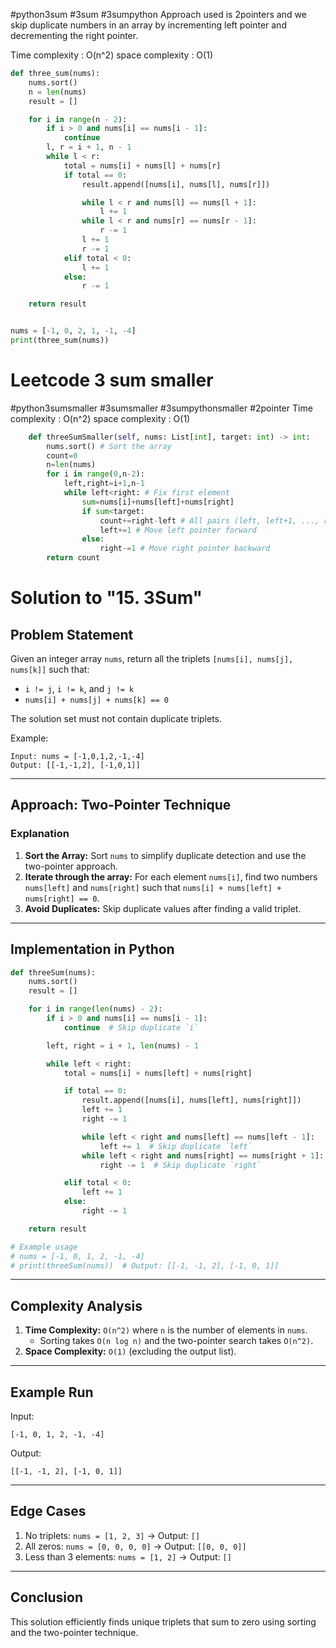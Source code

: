 #python3sum #3sum #3sumpython
Approach used is 2pointers and we skip duplicate numbers in an array by incrementing left pointer and decrementing the right pointer.

Time complexity : O(n^2)
space complexity : O(1)


```python
def three_sum(nums):
    nums.sort()
    n = len(nums)
    result = []

    for i in range(n - 2):
        if i > 0 and nums[i] == nums[i - 1]:
            continue
        l, r = i + 1, n - 1
        while l < r:
            total = nums[i] + nums[l] + nums[r]
            if total == 0:
                result.append([nums[i], nums[l], nums[r]])

                while l < r and nums[l] == nums[l + 1]:
                    l += 1
                while l < r and nums[r] == nums[r - 1]:
                    r -= 1
                l += 1
                r -= 1
            elif total < 0:
                l += 1
            else:
                r -= 1

    return result


nums = [-1, 0, 2, 1, -1, -4]
print(three_sum(nums))
```
# Leetcode 3 sum smaller
#python3sumsmaller #3sumsmaller #3sumpythonsmaller #2pointer
Time complexity : O(n^2)
space complexity : O(1)
```python
    def threeSumSmaller(self, nums: List[int], target: int) -> int:
        nums.sort() # Sort the array
        count=0
        n=len(nums)
        for i in range(0,n-2):
            left,right=i+1,n-1
            while left<right: # Fix first element
                sum=nums[i]+nums[left]+nums[right]
                if sum<target:
                    count+=right-left # All pairs (left, left+1, ..., right) are valid
                    left+=1 # Move left pointer forward
                else:
                    right-=1 # Move right pointer backward
        return count
```



# Solution to "15. 3Sum"

## Problem Statement

Given an integer array `nums`, return all the triplets `[nums[i], nums[j], nums[k]]` such that:

- `i != j`, `i != k`, and `j != k`
- `nums[i] + nums[j] + nums[k] == 0`

The solution set must not contain duplicate triplets.

Example:

```
Input: nums = [-1,0,1,2,-1,-4]
Output: [[-1,-1,2], [-1,0,1]]
```

---

## Approach: Two-Pointer Technique

### Explanation

1. **Sort the Array:** Sort `nums` to simplify duplicate detection and use the two-pointer approach.
2. **Iterate through the array:** For each element `nums[i]`, find two numbers `nums[left]` and `nums[right]` such that `nums[i] + nums[left] + nums[right] == 0`.
3. **Avoid Duplicates:** Skip duplicate values after finding a valid triplet.

---

## Implementation in Python

```python
def threeSum(nums):
    nums.sort()
    result = []

    for i in range(len(nums) - 2):
        if i > 0 and nums[i] == nums[i - 1]:
            continue  # Skip duplicate `i`

        left, right = i + 1, len(nums) - 1

        while left < right:
            total = nums[i] + nums[left] + nums[right]

            if total == 0:
                result.append([nums[i], nums[left], nums[right]])
                left += 1
                right -= 1

                while left < right and nums[left] == nums[left - 1]:
                    left += 1  # Skip duplicate `left`
                while left < right and nums[right] == nums[right + 1]:
                    right -= 1  # Skip duplicate `right`

            elif total < 0:
                left += 1
            else:
                right -= 1

    return result

# Example usage
# nums = [-1, 0, 1, 2, -1, -4]
# print(threeSum(nums))  # Output: [[-1, -1, 2], [-1, 0, 1]]
```

---

## Complexity Analysis

1. **Time Complexity:** `O(n^2)` where `n` is the number of elements in `nums`.
    - Sorting takes `O(n log n)` and the two-pointer search takes `O(n^2)`.
2. **Space Complexity:** `O(1)` (excluding the output list).

---

## Example Run

Input:

```
[-1, 0, 1, 2, -1, -4]
```

Output:

```
[[-1, -1, 2], [-1, 0, 1]]
```

---

## Edge Cases

1. No triplets: `nums = [1, 2, 3]` → Output: `[]`
2. All zeros: `nums = [0, 0, 0, 0]` → Output: `[[0, 0, 0]]`
3. Less than 3 elements: `nums = [1, 2]` → Output: `[]`

---

## Conclusion

This solution efficiently finds unique triplets that sum to zero using sorting and the two-pointer technique.